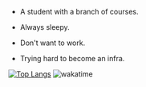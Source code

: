 - A student with a branch of courses.

- Always sleepy.

- Don't want to work.

- Trying hard to become an infra.

[![Top Langs](https://github-readme-stats.vercel.app/api/top-langs/?username=noneback&hide=html&&layout=compact)](https://github.com/anuraghazra/github-readme-stats)
![wakatime](https://github-readme-stats.vercel.app/api/wakatime?username=noneback&&layout=compact)
